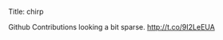 Title: chirp

Github Contributions looking a bit sparse. <a href="http://t.co/9I2LeEUA">http://t.co/9I2LeEUA</a>

